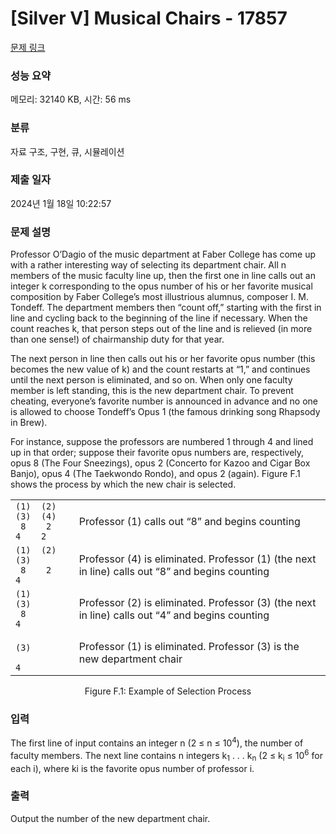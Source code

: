 # [Silver V] Musical Chairs - 17857 

[문제 링크](https://www.acmicpc.net/problem/17857) 

### 성능 요약

메모리: 32140 KB, 시간: 56 ms

### 분류

자료 구조, 구현, 큐, 시뮬레이션

### 제출 일자

2024년 1월 18일 10:22:57

### 문제 설명

<p>Professor O’Dagio of the music department at Faber College has come up with a rather interesting way of selecting its department chair. All n members of the music faculty line up, then the first one in line calls out an integer k corresponding to the opus number of his or her favorite musical composition by Faber College’s most illustrious alumnus, composer I. M. Tondeff. The department members then “count off,” starting with the first in line and cycling back to the beginning of the line if necessary. When the count reaches k, that person steps out of the line and is relieved (in more than one sense!) of chairmanship duty for that year.</p>

<p>The next person in line then calls out his or her favorite opus number (this becomes the new value of k) and the count restarts at “1,” and continues until the next person is eliminated, and so on. When only one faculty member is left standing, this is the new department chair. To prevent cheating, everyone’s favorite number is announced in advance and no one is allowed to choose Tondeff’s Opus 1 (the famous drinking song Rhapsody in Brew).</p>

<p>For instance, suppose the professors are numbered 1 through 4 and lined up in that order; suppose their favorite opus numbers are, respectively, opus 8 (The Four Sneezings), opus 2 (Concerto for Kazoo and Cigar Box Banjo), opus 4 (The Taekwondo Rondo), and opus 2 (again). Figure F.1 shows the process by which the new chair is selected.</p>

<table class="table table-bordered" style="width:100%;">
	<tbody>
		<tr>
			<td><code>(1)  (2)  (3)  (4)</code><br>
			<code> 8    2    4    2</code></td>
			<td style="vertical-align:middle;">Professor (1) calls out “8” and begins counting</td>
		</tr>
		<tr>
			<td><code>(1)  (2)  (3)     </code><br>
			<code> 8    2    4     </code></td>
			<td style="vertical-align:middle;">Professor (4) is eliminated. Professor (1) (the next in line) calls out “8” and begins counting</td>
		</tr>
		<tr>
			<td><code>(1)       (3)     </code><br>
			<code> 8         4     </code></td>
			<td style="vertical-align:middle;">Professor (2) is eliminated. Professor (3) (the next in line) calls out “4” and begins counting</td>
		</tr>
		<tr>
			<td><code>          (3)     </code><br>
			<code>           4     </code></td>
			<td style="vertical-align:middle;">Professor (1) is eliminated. Professor (3) is the new department chair</td>
		</tr>
	</tbody>
</table>

<p style="text-align: center;">Figure F.1: Example of Selection Process</p>

### 입력 

 <p>The first line of input contains an integer n (2 ≤ n ≤ 10<sup>4</sup>), the number of faculty members. The next line contains n integers k<sub>1</sub> . . . k<sub>n</sub> (2 ≤ k<sub>i</sub> ≤ 10<sup>6</sup> for each i), where ki is the favorite opus number of professor i.</p>

### 출력 

 <p>Output the number of the new department chair.</p>


